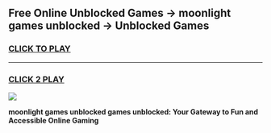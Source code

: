 
## Free Online Unblocked Games → moonlight games unblocked → Unblocked Games
<h3>
<a href="https://premium.freeplayer.one?title=moonlight_games_unblocked&ref=21F">CLICK TO PLAY</a></h3>
<hr>

<h3>
<a href="https://premium.freeplayer.one?title=moonlight_games_unblocked&ref=21F">CLICK 2 PLAY</a>
  
</h3>

<a href="https://premium.freeplayer.one?title=moonlight_games_unblocked&ref=21F/"><img src="https://clearcache.store/games.png"></a>


**moonlight games unblocked games unblocked: Your Gateway to Fun and Accessible Online Gaming**

